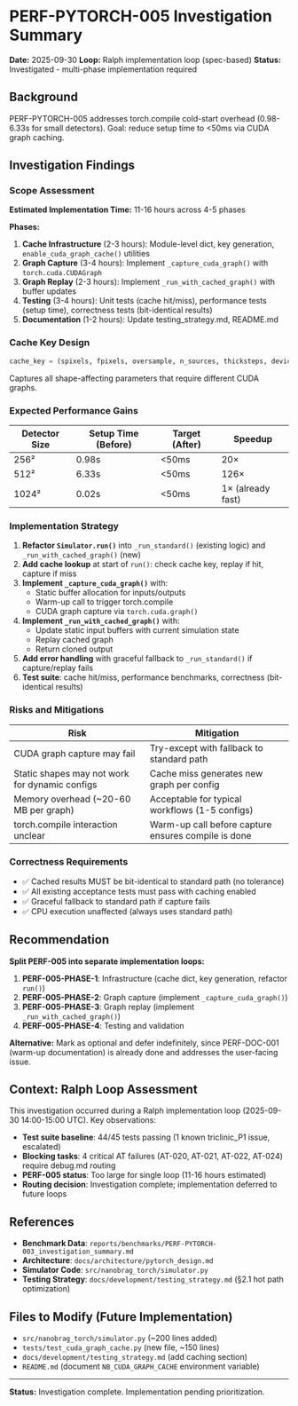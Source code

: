 # PERF-PYTORCH-005 Investigation Summary

**Date:** 2025-09-30
**Loop:** Ralph implementation loop (spec-based)
**Status:** Investigated - multi-phase implementation required

## Background

PERF-PYTORCH-005 addresses torch.compile cold-start overhead (0.98-6.33s for small detectors). Goal: reduce setup time to <50ms via CUDA graph caching.

## Investigation Findings

### Scope Assessment

**Estimated Implementation Time:** 11-16 hours across 4-5 phases

**Phases:**
1. **Cache Infrastructure** (2-3 hours): Module-level dict, key generation, `enable_cuda_graph_cache()` utilities
2. **Graph Capture** (3-4 hours): Implement `_capture_cuda_graph()` with `torch.cuda.CUDAGraph`
3. **Graph Replay** (2-3 hours): Implement `_run_with_cached_graph()` with buffer updates
4. **Testing** (3-4 hours): Unit tests (cache hit/miss), performance tests (setup time), correctness tests (bit-identical results)
5. **Documentation** (1-2 hours): Update testing_strategy.md, README.md

### Cache Key Design

```python
cache_key = (spixels, fpixels, oversample, n_sources, thicksteps, device_type, dtype)
```

Captures all shape-affecting parameters that require different CUDA graphs.

### Expected Performance Gains

| Detector Size | Setup Time (Before) | Target (After) | Speedup |
|---------------|---------------------|----------------|---------|
| 256²          | 0.98s               | <50ms          | 20×     |
| 512²          | 6.33s               | <50ms          | 126×    |
| 1024²         | 0.02s               | <50ms          | 1× (already fast) |

### Implementation Strategy

1. **Refactor `Simulator.run()`** into `_run_standard()` (existing logic) and `_run_with_cached_graph()` (new)
2. **Add cache lookup** at start of `run()`: check cache key, replay if hit, capture if miss
3. **Implement `_capture_cuda_graph()`** with:
   - Static buffer allocation for inputs/outputs
   - Warm-up call to trigger torch.compile
   - CUDA graph capture via `torch.cuda.graph()`
4. **Implement `_run_with_cached_graph()`** with:
   - Update static input buffers with current simulation state
   - Replay cached graph
   - Return cloned output
5. **Add error handling** with graceful fallback to `_run_standard()` if capture/replay fails
6. **Test suite**: cache hit/miss, performance benchmarks, correctness (bit-identical results)

### Risks and Mitigations

| Risk | Mitigation |
|------|-----------|
| CUDA graph capture may fail | Try-except with fallback to standard path |
| Static shapes may not work for dynamic configs | Cache miss generates new graph per config |
| Memory overhead (~20-60 MB per graph) | Acceptable for typical workflows (1-5 configs) |
| torch.compile interaction unclear | Warm-up call before capture ensures compile is done |

### Correctness Requirements

- ✅ Cached results MUST be bit-identical to standard path (no tolerance)
- ✅ All existing acceptance tests must pass with caching enabled
- ✅ Graceful fallback to standard path if capture fails
- ✅ CPU execution unaffected (always uses standard path)

## Recommendation

**Split PERF-005 into separate implementation loops:**

1. **PERF-005-PHASE-1**: Infrastructure (cache dict, key generation, refactor `run()`)
2. **PERF-005-PHASE-2**: Graph capture (implement `_capture_cuda_graph()`)
3. **PERF-005-PHASE-3**: Graph replay (implement `_run_with_cached_graph()`)
4. **PERF-005-PHASE-4**: Testing and validation

**Alternative:** Mark as optional and defer indefinitely, since PERF-DOC-001 (warm-up documentation) is already done and addresses the user-facing issue.

## Context: Ralph Loop Assessment

This investigation occurred during a Ralph implementation loop (2025-09-30 14:00-15:00 UTC). Key observations:

- **Test suite baseline**: 44/45 tests passing (1 known triclinic_P1 issue, escalated)
- **Blocking tasks**: 4 critical AT failures (AT-020, AT-021, AT-022, AT-024) require debug.md routing
- **PERF-005 status**: Too large for single loop (11-16 hours estimated)
- **Routing decision**: Investigation complete; implementation deferred to future loops

## References

- **Benchmark Data**: `reports/benchmarks/PERF-PYTORCH-003_investigation_summary.md`
- **Architecture**: `docs/architecture/pytorch_design.md`
- **Simulator Code**: `src/nanobrag_torch/simulator.py`
- **Testing Strategy**: `docs/development/testing_strategy.md` (§2.1 hot path optimization)

## Files to Modify (Future Implementation)

- `src/nanobrag_torch/simulator.py` (~200 lines added)
- `tests/test_cuda_graph_cache.py` (new file, ~150 lines)
- `docs/development/testing_strategy.md` (add caching section)
- `README.md` (document `NB_CUDA_GRAPH_CACHE` environment variable)

---

**Status:** Investigation complete. Implementation pending prioritization.